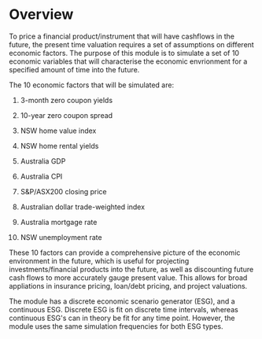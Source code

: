 # Overview

To price a financial product/instrument that will have cashflows in the future, 
the present time valuation requires a set of assumptions on different economic factors. 
The purpose of this module is to simulate a set of 10 economic variables that will 
characterise the economic envrionment for a specified amount of time into the future. 

The 10 economic factors that will be simulated are:

1. 3-month zero coupon yields 

2. 10-year zero coupon spread 

3. NSW home value index

4. NSW home rental yields

5. Australia GDP

6. Australia CPI 

7. S&P/ASX200 closing price

8. Australian dollar trade-weighted index

9. Australia mortgage rate

10. NSW unemployment rate 

These 10 factors can provide a comprehensive picture of the economic environment in the 
future, which is useful for projecting investments/financial products into the future, as well 
as discounting future cash flows to more accurately gauge present value. This allows for broad
appliations in insurance pricing, loan/debt pricing, and project valuations.

The module has a discrete economic scenario generator (ESG), and a continuous ESG. Discrete ESG
is fit on discrete time intervals, whereas continuous ESG's can in theory be fit for any time 
point. However, the module uses the same simulation frequencies for both ESG types. 

